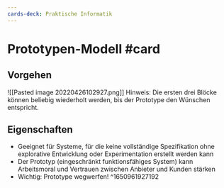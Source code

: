 ```yaml
---
cards-deck: Praktische Informatik
---
```


# Prototypen-Modell #card 
## Vorgehen
![[Pasted image 20220426102927.png]]
Hinweis: Die ersten drei Blöcke können beliebig wiederholt werden, bis der Prototype den Wünschen entspricht.
## Eigenschaften
- Geeignet für Systeme, für die keine vollständige Spezifikation ohne explorative Entwicklung oder Experimentation erstellt werden kann 
- Der Prototyp (eingeschränkt funktionsfähiges System) kann Arbeitsmoral und Vertrauen zwischen Anbieter und Kunden stärken
- Wichtig: Prototype wegwerfen!
^1650961927192
